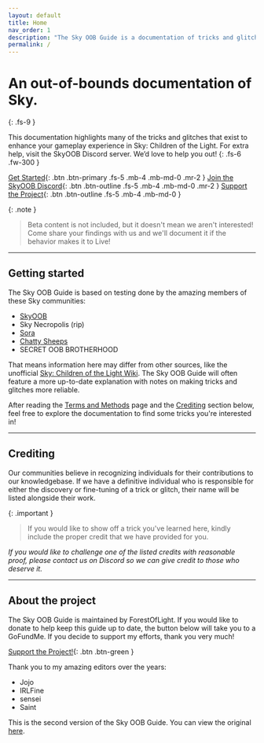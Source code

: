 ```yaml
---
layout: default
title: Home
nav_order: 1
description: "The Sky OOB Guide is a documentation of tricks and glitches in Sky: Children of the Light."
permalink: /
---
```


# An out-of-bounds documentation of Sky.
{: .fs-9 }

This documentation highlights many of the tricks and glitches that exist to enhance your gameplay experience in Sky: Children of the Light. For extra help, visit the SkyOOB Discord server. We’d love to help you out!
{: .fs-6 .fw-300 }

[Get Started](#getting-started){: .btn .btn-primary .fs-5 .mb-4 .mb-md-0 .mr-2 } [Join the SkyOOB Discord](https://discord.gg/h6JtXQv62y){: .btn .btn-outline .fs-5 .mb-4 .mb-md-0 .mr-2 } [Support the Project](https://gofund.me/45a571b0){: .btn .btn-outline .fs-5 .mb-4 .mb-md-0 }

{: .note }
> Beta content is not included, but it doesn't mean we aren't interested! Come share your findings with us and we'll document it if the behavior makes it to Live!
 
---

## Getting started

The Sky OOB Guide is based on testing done by the amazing members of these Sky communities:
- [SkyOOB](https://discord.gg/h6JtXQv62y)
- Sky Necropolis (rip)
- [Sora](https://discord.gg/xqBTm2j)
- [Chatty Sheeps](https://discord.gg/XzKZ3gGTWe)
- SECRET OOB BROTHERHOOD

That means information here may differ from other sources, like the unofficial [Sky: Children of the Light Wiki](https://sky-children-of-the-light.fandom.com/wiki/The_Out_of_Bounds_(OOB)). The Sky OOB Guide will often feature a more up-to-date explanation with notes on making tricks and glitches more reliable.

After reading the [Terms and Methods](docs/terms-and-methods) page and the [Crediting](#crediting) section below, feel free to explore the documentation to find some tricks you're interested in!

---

## Crediting

Our communities believe in recognizing individuals for their contributions to our knowledgebase. If we have a definitive individual who is responsible for either the discovery or fine-tuning of a trick or glitch, their name will be listed alongside their work.

{: .important }
> If you would like to show off a trick you've learned here, kindly include the proper credit that we have provided for you.

*If you would like to challenge one of the listed credits with reasonable proof, please contact us on Discord so we can give credit to those who deserve it.*

---

## About the project

The Sky OOB Guide is maintained by ForestOfLight. If you would like to donate to help keep this guide up to date, the button below will take you to a GoFundMe. If you decide to support my efforts, thank you very much!

[Support the Project!](https://gofund.me/45a571b0){: .btn .btn-green }

Thank you to my amazing editors over the years:
- Jojo 
- IRLFine
- sensei
- Saint

This is the second version of the Sky OOB Guide. You can view the original [here](https://docs.google.com/document/d/1Inh4q4008EtxY2b1PZnKJArfwUiFuxawXJ8lw3KaelM/edit).
